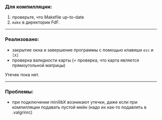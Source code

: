  ### Для компилляции: 
 1. проверьте, что Makefile up-to-date
 2. `make` в директории FdF.
 ---
 ### Реализовано:
 - закрытие окна и завершение программы с помощью клавиши `esc` и `[X]`
 - проверка валидности карты (= проверка, что карта является прямоугольной матрицы)
 
 Утечек пока нет.
 
 ---
  ### Проблемы:
  - при подключении minilibX возникают утечки, даже если при компилляции подавать пустой мейн (надо их как-то подавлять в .valgrinrc)
